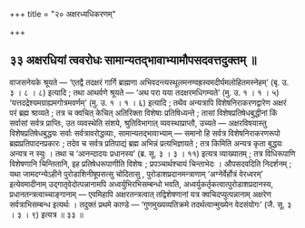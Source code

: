 +++
title = "२० अक्षरध्यधिकरणम्"

+++

## ३३ अक्षरधियां त्ववरोधः सामान्यतद्भावाभ्यामौपसदवत्तदुक्तम् ॥

वाजसनेयके श्रूयते — ‘एतद्वै तदक्षरं गार्गि ब्राह्मणा अभिवदन्त्यस्थूलमनण्वह्रस्वमदीर्घमलोहितमस्नेहम्’ (बृ. उ. ३ । ८ । ८) इत्यादि ; तथा आथर्वणे श्रूयते — ‘अथ परा यया तदक्षरमधिगम्यते’ (मु. उ. १ । १ । ५) ‘यत्तदद्रेश्यमग्राह्यमगोत्रमवर्णम्’ (मु. उ. १ । १ । ६) इत्यादि ; तथैव अन्यत्रापि विशेषनिराकरणद्वारेण अक्षरं परं ब्रह्म श्राव्यते ; तत्र च क्वचित् केचित् अतिरिक्ता विशेषाः प्रतिषिध्यन्ते ; तासां विशेषप्रतिषेधबुद्धीनां किं सर्वासां सर्वत्र प्राप्तिः, उत व्यवस्थेति संशये, श्रुतिविभागात् व्यवस्थाप्राप्तौ, उच्यते — अक्षरविषयास्तु विशेषप्रतिषेधबुद्धयः सर्वाः सर्वत्रावरोद्धव्याः, सामान्यतद्भावाभ्याम् — समानो हि सर्वत्र विशेषनिराकरणरूपो ब्रह्मप्रतिपादनप्रकारः ; तदेव च सर्वत्र प्रतिपाद्यं ब्रह्म अभिन्नं प्रत्यभिज्ञायते ; तत्र किमिति अन्यत्र कृता बुद्धयः अन्यत्र न स्युः । तथा च ‘आनन्दादयः प्रधानस्य’ (ब्र. सू. ३ । ३ । ११) इत्यत्र व्याख्यातम् ; तत्र विधिरूपाणि विशेषणानि चिन्तितानि, इह प्रतिषेधरूपाणीति विशेषः ; प्रपञ्चार्थश्चायं चिन्ताभेदः । औपसदवदिति निदर्शनम् ; यथा जामदग्न्येऽहीने पुरोडाशिनीषूपसत्सु चोदितासु , पुरोडाशप्रदानमन्त्राणाम् ‘अग्नेर्वेर्होत्रं वेरध्वरम्’ इत्येवमादीनाम् उद्गातृवेदोत्पन्नानामपि अध्वर्युभिरभिसम्बन्धो भवति, अध्वर्युकर्तृकत्वात्पुरोडाशप्रदानस्य, प्रधानतन्त्रत्वाच्चाङ्गानाम् — एवमिहापि अक्षरतन्त्रत्वात् तद्विशेषणानां यत्र क्वचिदप्युत्पन्नानाम् अक्षरेण सर्वत्राभिसम्बन्ध इत्यर्थः । तदुक्तं प्रथमे काण्डे — ‘गुणमुख्यव्यतिक्रमे तदर्थत्वान्मुख्येन वेदसंयोगः’ (जै. सू. ३ । ३ । ९) इत्यत्र ॥ ३३ ॥
